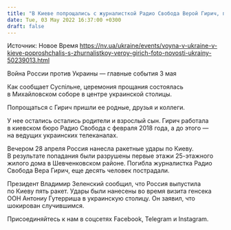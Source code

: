 ```yaml
---
title: "В Киеве попрощались с журналисткой Радио Свобода Верой Гирич, погибшей в результате ракетного удара РФ"
date: Tue, 03 May 2022 16:37:00 +0300
draft: false
---
```

Источник: Новое Время https://nv.ua/ukraine/events/voyna-v-ukraine-v-kieve-poproshchalis-s-zhurnalistkoy-veroy-girich-foto-novosti-ukrainy-50239013.html


Война России против Украины — главные события 3 мая

 Как сообщает Суспільне, церемония прощания состоялась в Михайловском соборе в центре украинской столицы.

Попрощаться с Гирич пришли ее родные, друзья и коллеги.

У нее остались остались родители и взрослый сын. Гирич работала в киевском бюро Радио Свобода с февраля 2018 года, а до этого — на ведущих украинских телеканалах.

Вечером 28 апреля Россия нанесла ракетные удары по Киеву. В результате попадания были разрушены первые этажи 25-этажного жилого дома в Шевченковском районе. Погибла журналистка Радио Свобода Вера Гирич, еще десять человек пострадали.

Президент Владимир Зеленский сообщил, что Россия выпустила по Киеву пять ракет. Удары были нанесены во время визита генсека ООН Антониу Гутерриша в украинскую столицу. Он заявил, что шокирован случившимся.

Присоединяйтесь к нам в соцсетях Facebook, Telegram и Instagram.
